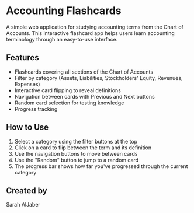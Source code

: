 # Accounting Flashcards

A simple web application for studying accounting terms from the Chart of Accounts. This interactive flashcard app helps users learn accounting terminology through an easy-to-use interface.

## Features

- Flashcards covering all sections of the Chart of Accounts
- Filter by category (Assets, Liabilities, Stockholders' Equity, Revenues, Expenses)
- Interactive card flipping to reveal definitions
- Navigation between cards with Previous and Next buttons
- Random card selection for testing knowledge
- Progress tracking

## How to Use

1. Select a category using the filter buttons at the top
2. Click on a card to flip between the term and its definition
3. Use the navigation buttons to move between cards
4. Use the "Random" button to jump to a random card
5. The progress bar shows how far you've progressed through the current category

## Created by
Sarah AlJaber

